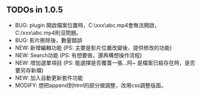 TODOs in 1.0.5
----

  * BUG: plugin 開啟檔案位置時，C:\xxx\abc.mp4會無法開啟，C:/xxx\abc.mp4則沒問題。
  * BUG: 影片刪除後，數量錯誤
  * NEW: 新增編輯功能 (PS: 主要是影片位置改變後，提供修改的功能)
  * NEW: Search功能   (PS: 有想要做，還再構想操作流程)
  * NEW: 增加選單項目 (PS: 能選擇是否覆蓋一張...阿~ 是檔案已經存在時，是否要另存新檔)
  * NEW: 加入自動更新套件功能
  * MODIFY: 想把append到html的部分做調整，改用css調整版面。
  
  
  
